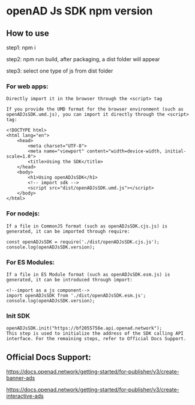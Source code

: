 # openAD Js SDK npm version


## How to use

step1: npm i

step2: npm run build, after packaging, a dist folder will appear

step3: select one type of js from dist folder

### For web apps:

    Directly import it in the browser through the <script> tag
    
    If you provide the UMD format for the browser environment (such as openADJsSDK.umd.js), you can import it directly through the <script> tag:
    
    <!DOCTYPE html>
    <html lang="en">
        <head>
            <meta charset="UTF-8">
            <meta name="viewport" content="width=device-width, initial-scale=1.0">
            <title>Using the SDK</title>
        </head>
        <body>
            <h1>Using openADJsSDK</h1>
            <!-- import sdk -->
            <script src="dist/openADJsSDK.umd.js"></script>
        </body>
    </html>


### For nodejs:

    If a file in CommonJS format (such as openADJsSDK.cjs.js) is generated, it can be imported through require:

    const openADJsSDK = require('./dist/openADJsSDK.cjs.js');
    console.log(openADJsSDK.version);

### For ES Modules:

    If a file in ES Module format (such as openADJsSDK.esm.js) is generated, it can be introduced through import:

    <!--import as a js component-->
    import openADJsSDK from './dist/openADJsSDK.esm.js';
    console.log(openADJsSDK.version);
    
### Init SDK
    openADJsSDK.init("https://bf2055756e.api.openad.network");
    This step is used to initialize the address of the SDK calling API interface. For the remaining steps, refer to Official Docs Support.
    


## Official Docs Support:

https://docs.openad.network/getting-started/for-publisher/v3/create-banner-ads

https://docs.openad.network/getting-started/for-publisher/v3/create-interactive-ads